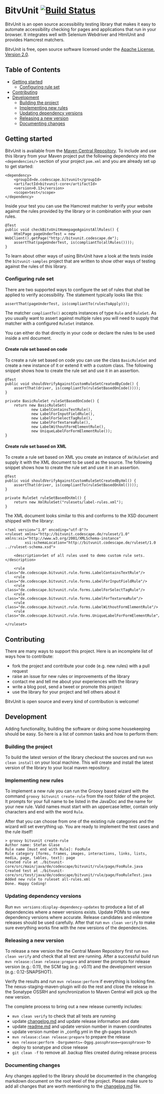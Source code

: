 # BitvUnit [![Build Status](https://travis-ci.org/codescape/bitvunit.png?branch=master)](https://travis-ci.org/codescape/bitvunit)

BitvUnit is an open source accessibility testing library that makes it easy to automate accessibility checking for pages and applications that run in your browser. It integrates well with Selenium Webdriver and HtmlUnit and provides Hamcrest matchers.

BitvUnit is free, open source software licensed under the [Apache License, Version 2.0](http://www.apache.org/licenses/LICENSE-2.0.html).

## Table of Contents

* [Getting started](#getting-started)
   * [Configuring rule set](#configuring-rule-set)
* [Contributing](#contributing)
* [Development](#development)
    * [Building the project](#building-the-project)
    * [Implementing new rules](#implementing-new-rules)
    * [Updating dependency versions](#updating-dependency-versions)
    * [Releasing a new version](#releasing-a-new-version)
    * [Documenting changes](#documenting-changes)
 
## Getting started

BitvUnit is available from the [Maven Central Repository](http://repo1.maven.org/maven2/de/codescape/bitvunit/). To include and use this library from your Maven project put the following dependency into the `<dependencies/>` section of your project `pom.xml` and you are already set up to get started:

    <dependency>
        <groupId>de.codescape.bitvunit</groupId>
        <artifactId>bitvunit-core</artifactId>
        <version>0.13</version>
        <scope>test</scope>
    </dependency>

Inside your test you can use the Hamcrest matcher to verify your website against the rules provided by the library or in combination with your own rules.

    @Test
    public void checkBitvUnitHomepageAgainstAllRules() {
        HtmlPage pageUnderTest = new WebClient().getPage("http://bitvunit.codescape.de");
        assertThat(pageUnderTest, is(compliantTo(allRules())));
    }

To learn about other ways of using BitvUnit have a look at the tests inside the `bitvunit-samples` project that are written to show other ways of testing against the rules of this library.

### Configuring rule set

There are two supported ways to configure the set of rules that shall be applied to verify accessibility. The statement typically looks like this:

    assertThat(pageUnderTest, is(compliantTo(rulesToApply)));

The matcher `compliantTo()` accepts instances of type `Rule` and `RuleSet`. As you usually want to assert against multiple rules you will need to supply that matcher with a configured `RuleSet` instance.

You can either do that directly in your code or declare the rules to be used inside a xml document. 

#### Create rule set based on code

To create a rule set based on code you can use the class `BasicRuleSet` and create a new instance of it or extend it with a custom class. The following snippet shows how to create the rule set and use it in an assertion.

    @Test
    public void shouldVerifyAgainstCustomRuleSetCreatedByCode() {
        assertThat(driver, is(compliantTo(ruleSetBasedOnCode())));
    }

    private BasicRuleSet ruleSetBasedOnCode() {
        return new BasicRuleSet(
                new LabelContainsTextRule(),
                new LabelForInputFieldRule(),
                new LabelForSelectTagRule(),
                new LabelForTextareaRule(),
                new LabelWithoutFormElementRule(),
                new UniqueLabelForFormElementRule());
    }

#### Create rule set based on XML

To create a rule set based on XML you create an instance of `XmlRuleSet` and supply it with the XML document to be used as the source. The following snippet shows how to create the rule set and use it in an assertion.

    @Test
    public void shouldVerifyAgainstCustomRuleSetCreatedByXml() {
        assertThat(driver, is(compliantTo(ruleSetBasedOnXml())));
    }

    private RuleSet ruleSetBasedOnXml() {
        return new XmlRuleSet("rulesets/label-rules.xml");
    }

The XML document looks similar to this and conforms to the XSD document shipped with the library:

    <?xml version="1.0" encoding="utf-8"?>
    <ruleset xmlns="http://bitvunit.codescape.de/ruleset/1.0" xmlns:xsi="http://www.w3.org/2001/XMLSchema-instance"
             xsi:schemaLocation="http://bitvunit.codescape.de/ruleset/1.0 ../ruleset-schema.xsd">
    
        <description>Set of all rules used to demo custom rule sets.</description>
    
        <rule class="de.codescape.bitvunit.rule.forms.LabelContainsTextRule"/>
        <rule class="de.codescape.bitvunit.rule.forms.LabelForInputFieldRule"/>
        <rule class="de.codescape.bitvunit.rule.forms.LabelForSelectTagRule"/>
        <rule class="de.codescape.bitvunit.rule.forms.LabelForTextareaRule"/>
        <rule class="de.codescape.bitvunit.rule.forms.LabelWithoutFormElementRule"/>
        <rule class="de.codescape.bitvunit.rule.forms.UniqueLabelForFormElementRule"/>
    
    </ruleset>

## Contributing

There are many ways to support this project. Here is an incomplete list of ways how to contribute:

* fork the project and contribute your code (e.g. new rules) with a pull request
* raise an issue for new rules or improvements of the library
* contact me and tell me about your experiences with the library
* write a blog post, send a tweet or promote this project
* use the library for your project and tell others about it

BitvUnit is open source and every kind of contribution is welcome!

## Development

Adding functionality, building the software or doing some housekeeping should be easy. So here is a list of common tasks and how to perform them:

### Building the project

To build the latest version of the library checkout the sources and run `mvn clean install` on your local machine. This will create and install the latest version of the library to your local maven repository.

### Implementing new rules

To implement a new rule you can run the Groovy based wizard with the command `groovy bitvunit create-rule` from the root folder of the project. It prompts for your full name to be listed in the JavaDoc and the name for your new rule. Valid names must start with an uppercase letter, contain only characters and end with the word `Rule`.

After that you can choose from one of the existing rule categories and the wizard will set everything up. You are ready to implement the test cases and the rule itself!

    > groovy bitvunit create-rule
    Author name: Stefan Glase
    Rule name [must end with Rule]: FooRule
    Rule category [forms, frames, images, interactions, links, lists, media, page, tables, text]: page
    Created rule at ./bitvunit-core/src/main/java/de/codescape/bitvunit/rule/page/FooRule.java
    Created test at ./bitvunit-core/src/test/java/de/codescape/bitvunit/rule/page/FooRuleTest.java
    Added new rule to ruleset all-rules.xml
    Done. Happy Coding!

### Updating dependency versions

Run `mvn versions:display-dependency-updates` to produce a list of all dependencies where a newer versions exists. Update POMs to use new dependency versions where accurate. Release candidates and milestone releases should be used carefully. After that run `mvn clean verify` to make sure everything works fine with the new versions of the dependencies.

### Releasing a new version

To release a new version the the Central Maven Repository first run `mvn clean verify` and check that all test are running. After a successful build run `mvn release:clean release:prepare` and answer the prompts for release version (e.g.: 0.11), the SCM tag (e.g.: v0.11) and the development version (e.g.: 0.12-SNAPSHOT).

Verify the results and run `mvn release:perform` if everything is looking fine. The nexus-staging-maven-plugin will do the rest and close the release in the Sonatype OSSRH and synchronization to Maven Central will pick up the new version.

The complete process to bring out a new release currently includes:

* `mvn clean verify` to check that all tests are running
* update [changelog.md](/changelog.md) and update release information and date
* update [readme.md](/readme.md) and update version number in maven coordinates
* update version number in _config.yml in the gh-pages branch
* `mvn release:clean release:prepare` to prepare the release
* `mvn release:perform -Darguments=-Dgpg.passphrase=<passphrase>` to deploy to sonatype and close release
* `git clean -f` to remove all .backup files created during release process

### Documenting changes

Any changes applied to the library should be documented in the changelog markdown document on the root level of the project. Please make sure to add all changes that are worth mentioning to the [changelog.md](/changelog.md) file.
